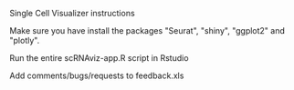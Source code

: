 Single Cell Visualizer instructions

Make sure you have install the packages "Seurat", "shiny", "ggplot2" and "plotly".

Run the entire scRNAviz-app.R script in Rstudio

Add comments/bugs/requests to feedback.xls